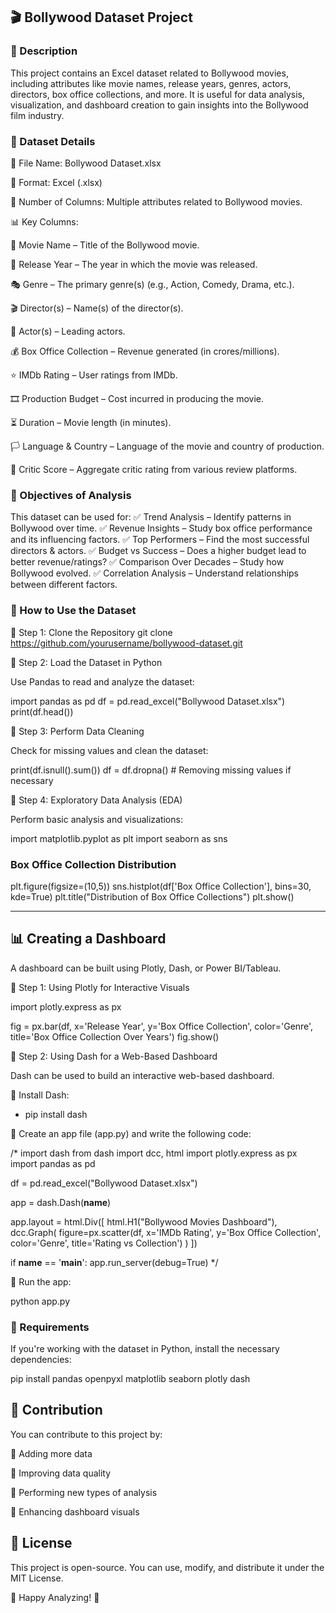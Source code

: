 ## 🎬 Bollywood Dataset Project

### 📌 Description

This project contains an Excel dataset related to Bollywood movies, including attributes like movie names, release years, genres, actors, directors, box office collections, and more. It is useful for data analysis, visualization, and dashboard creation to gain insights into the Bollywood film industry.

### 📂 Dataset Details

📄 File Name: Bollywood Dataset.xlsx

📑 Format: Excel (.xlsx)

🔢 Number of Columns: Multiple attributes related to Bollywood movies.

📊 Key Columns:

🎥 Movie Name – Title of the Bollywood movie.

📅 Release Year – The year in which the movie was released.

🎭 Genre – The primary genre(s) (e.g., Action, Comedy, Drama, etc.).

🎬 Director(s) – Name(s) of the director(s).

🌟 Actor(s) – Leading actors.

💰 Box Office Collection – Revenue generated (in crores/millions).

⭐ IMDb Rating – User ratings from IMDb.

🎞 Production Budget – Cost incurred in producing the movie.

⏳ Duration – Movie length (in minutes).

🏳️ Language & Country – Language of the movie and country of production.

📝 Critic Score – Aggregate critic rating from various review platforms.

### 🎯 Objectives of Analysis

This dataset can be used for:
✅ Trend Analysis – Identify patterns in Bollywood over time.
✅ Revenue Insights – Study box office performance and its influencing factors.
✅ Top Performers – Find the most successful directors & actors.
✅ Budget vs Success – Does a higher budget lead to better revenue/ratings?
✅ Comparison Over Decades – Study how Bollywood evolved.
✅ Correlation Analysis – Understand relationships between different factors.

### 🚀 How to Use the Dataset

📌 Step 1: Clone the Repository
git clone https://github.com/yourusername/bollywood-dataset.git

📌 Step 2: Load the Dataset in Python

Use Pandas to read and analyze the dataset:

import pandas as pd
df = pd.read_excel("Bollywood Dataset.xlsx")
print(df.head())


📌 Step 3: Perform Data Cleaning

Check for missing values and clean the dataset:

print(df.isnull().sum())
df = df.dropna()  # Removing missing values if necessary

📌 Step 4: Exploratory Data Analysis (EDA)

Perform basic analysis and visualizations:

import matplotlib.pyplot as plt
import seaborn as sns

### Box Office Collection Distribution
plt.figure(figsize=(10,5))
sns.histplot(df['Box Office Collection'], bins=30, kde=True)
plt.title("Distribution of Box Office Collections")
plt.show()

--------------------------------------------------------------------------------------------

## 📊 Creating a Dashboard

A dashboard can be built using Plotly, Dash, or Power BI/Tableau.

🔹 Step 1: Using Plotly for Interactive Visuals

import plotly.express as px

fig = px.bar(df, x='Release Year', y='Box Office Collection', color='Genre', title='Box Office Collection Over Years')
fig.show()

🔹 Step 2: Using Dash for a Web-Based Dashboard

Dash can be used to build an interactive web-based dashboard.

📌 Install Dash:

- pip install dash

📌 Create an app file (app.py) and write the following code:

/* import dash
from dash import dcc, html
import plotly.express as px
import pandas as pd

df = pd.read_excel("Bollywood Dataset.xlsx")

app = dash.Dash(__name__)

app.layout = html.Div([
    html.H1("Bollywood Movies Dashboard"),
    dcc.Graph(
        figure=px.scatter(df, x='IMDb Rating', y='Box Office Collection', color='Genre', title='Rating vs Collection')
    )
])

if __name__ == '__main__':
    app.run_server(debug=True) */


📌 Run the app:

python app.py

### 🔧 Requirements

If you're working with the dataset in Python, install the necessary dependencies:

pip install pandas openpyxl matplotlib seaborn plotly dash


## 🤝 Contribution

You can contribute to this project by:

📌 Adding more data

📌 Improving data quality

📌 Performing new types of analysis

📌 Enhancing dashboard visuals

## 📜 License

This project is open-source. You can use, modify, and distribute it under the MIT License.

🚀 Happy Analyzing! 🎉

